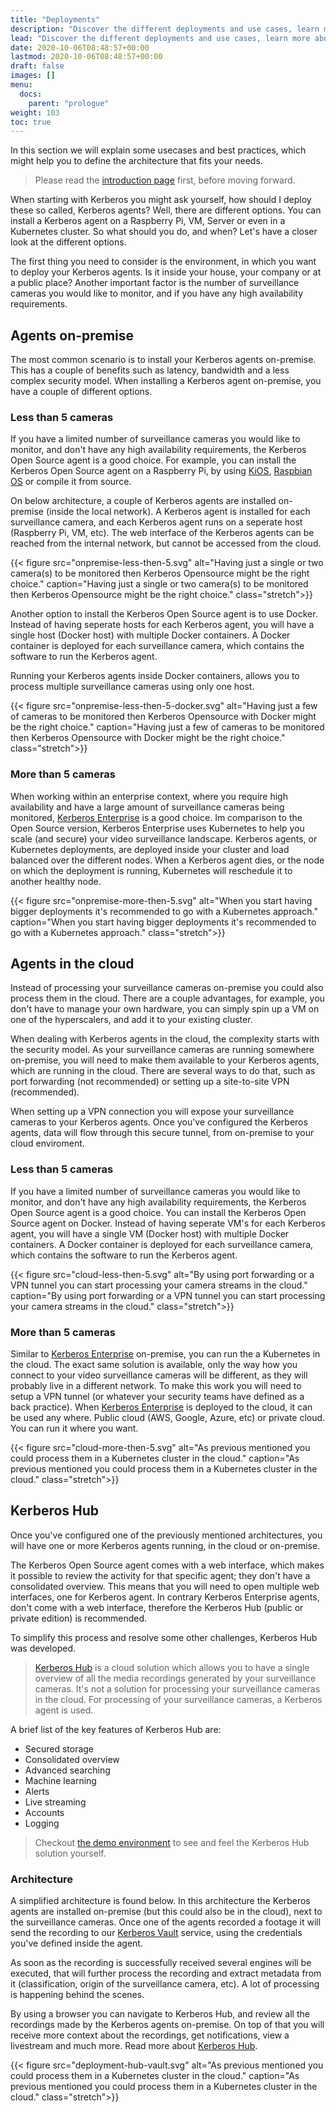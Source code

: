 ```yaml
---
title: "Deployments"
description: "Discover the different deployments and use cases, learn more about the architecture."
lead: "Discover the different deployments and use cases, learn more about the architecture."
date: 2020-10-06T08:48:57+00:00
lastmod: 2020-10-06T08:48:57+00:00
draft: false
images: []
menu:
  docs:
    parent: "prologue"
weight: 103
toc: true
---
```


In this section we will explain some usecases and best practices, which might help you to define the architecture that fits your needs.

> Please read the [introduction page](/prologue/introduction/) first, before moving forward.

When starting with Kerberos you might ask yourself, how should I deploy these so called, Kerberos agents? Well, there are different options. You can install a Kerberos agent on a Raspberry Pi, VM, Server or even in a Kubernetes cluster. So what should you do, and when? Let's have a closer look at the different options.

The first thing you need to consider is the environment, in which you want to deploy your Kerberos agents. Is it inside your house, your company or at a public place? Another important factor is the number of surveillance cameras you would like to monitor, and if you have any high availability requirements.

## Agents on-premise

The most common scenario is to install your Kerberos agents on-premise. This has a couple of benefits such as latency, bandwidth and a less complex security model. When installing a Kerberos agent on-premise, you have a couple of different options.

### Less than 5 cameras

If you have a limited number of surveillance cameras you would like to monitor, and don't have any high availability requirements, the Kerberos Open Source agent is a good choice. For example, you can install the Kerberos Open Source agent on a Raspberry Pi, by using [KiOS](/opensource/installation#kios), [Raspbian OS](/opensource/installation-advanced#raspbian) or compile it from source.

On below architecture, a couple of Kerberos agents are installed on-premise (inside the local network). A Kerberos agent is installed for each surveillance camera, and each Kerberos agent runs on a seperate host (Raspberry Pi, VM, etc). The web interface of the Kerberos agents can be reached from the internal network, but cannot be accessed from the cloud.

{{< figure src="onpremise-less-then-5.svg" alt="Having just a single or two camera(s) to be monitored then Kerberos Opensource might be the right choice." caption="Having just a single or two camera(s) to be monitored then Kerberos Opensource might be the right choice." class="stretch">}}

Another option to install the Kerberos Open Source agent is to use Docker. Instead of having seperate hosts for each Kerberos agent, you will have a single host (Docker host) with multiple Docker containers. A Docker container is deployed for each surveillance camera, which contains the software to run the Kerberos agent.

Running your Kerberos agents inside Docker containers, allows you to process multiple surveillance cameras using only one host.

{{< figure src="onpremise-less-then-5-docker.svg" alt="Having just a few of cameras to be monitored then Kerberos Opensource with Docker might be the right choice." caption="Having just a few of cameras to be monitored then Kerberos Opensource with Docker  might be the right choice." class="stretch">}}

### More than 5 cameras

When working within an enterprise context, where you require high availability and have a large amount of surveillance cameras being monitored, [Kerberos Enterprise](/enterprise/first-things-first) is a good choice. Im comparison to the Open Source version, Kerberos Enterprise uses Kubernetes to help you scale (and secure) your video surveillance landscape. Kerberos agents, or Kubernetes deployments, are deployed inside your cluster and load balanced over the different nodes. When a Kerberos agent dies, or the node on which the deployment is running, Kubernetes will reschedule it to another healthy node.

{{< figure src="onpremise-more-then-5.svg" alt="When you start having bigger deployments it's recommended to go with a Kubernetes approach." caption="When you start having bigger deployments it's recommended to go with a Kubernetes approach." class="stretch">}}

## Agents in the cloud

Instead of processing your surveillance cameras on-premise you could also process them in the cloud. There are a couple advantages, for example, you don't have to manage your own hardware, you can simply spin up a VM on one of the hyperscalers, and add it to your existing cluster.

When dealing with Kerberos agents in the cloud, the complexity starts with the security model. As your surveillance cameras are running somewhere on-premise, you will need to make them available to your Kerberos agents, which are running in the cloud. There are several ways to do that, such as port forwarding (not recommended) or setting up a site-to-site VPN (recommended).

When setting up a VPN connection you will expose your surveillance cameras to your Kerberos agents. Once you've configured the Kerberos agents, data will flow through this secure tunnel, from on-premise to your cloud enviroment.

### Less than 5 cameras

If you have a limited number of surveillance cameras you would like to monitor, and don't have any high availability requirements, the Kerberos Open Source agent is a good choice. You can install the Kerberos Open Source agent on Docker. Instead of having seperate VM's for each Kerberos agent, you will have a single VM (Docker host) with multiple Docker containers. A Docker container is deployed for each surveillance camera, which contains the software to run the Kerberos agent.

{{< figure src="cloud-less-then-5.svg" alt="By using port forwarding or a  VPN tunnel you can start processing your camera streams in the cloud." caption="By using port forwarding or a  VPN tunnel you can start processing your camera streams in the cloud." class="stretch">}}

### More than 5 cameras

Similar to [Kerberos Enterprise](/enterprise/first-things-first) on-premise, you can run the a Kubernetes in the cloud. The exact same solution is available, only the way how you connect to your video surveillance cameras will be different, as they will probably live in a different network. To make this work you will need to setup a VPN tunnel (or whatever your security teams have defined as a back practice). When [Kerberos Enterprise](/enterprise/introduction) is deployed to the cloud, it can be used any where. Public cloud (AWS, Google, Azure, etc) or private cloud. You can run it where you want.

{{< figure src="cloud-more-then-5.svg" alt="As previous mentioned you could process them in a Kubernetes cluster in the cloud." caption="As previous mentioned you could process them in a Kubernetes cluster in the cloud." class="stretch">}}

## Kerberos Hub

Once you've configured one of the previously mentioned architectures, you will have one or more Kerberos agents running, in the cloud or on-premise.

The Kerberos Open Source agent comes with a web interface, which makes it possible to review the activity for that specific agent; they don't have a consolidated overview. This means that you will need to open multiple web interfaces, one for Kerberos agent. In contrary Kerberos Enterprise agents, don't come with a web interface, therefore the Kerberos Hub (public or private edition) is recommended.

To simplify this process and resolve some other challenges, Kerberos Hub was developed.

> [Kerberos Hub](https://app.kerberos.io) is a cloud solution which allows you to have a single overview of all the media recordings generated by your surveillance cameras. It's not a solution for processing your surveillance cameras in the cloud. For processing of your surveillance cameras, a Kerberos agent is used.

A brief list of the key features of Kerberos Hub are:

- Secured storage
- Consolidated overview
- Advanced searching
- Machine learning
- Alerts
- Live streaming
- Accounts
- Logging

> Checkout [the demo environment](https://app-demo.kerberos.io) to see and feel the Kerberos Hub solution yourself.

### Architecture

A simplified architecture is found below. In this architecture the Kerberos agents are installed on-premise (but this could also be in the cloud), next to the surveillance cameras. Once one of the agents recorded a footage it will send the recording to our [Kerberos Vault](/vault/first-things-first) service, using the credentials you've defined inside the agent.

As soon as the recording is successfully received several engines will be executed, that will further process the recording and extract metadata from it (classification, origin of the surveillance camera, etc). A lot of processing is happening behind the scenes.

By using a browser you can navigate to Kerberos Hub, and review all the recordings made by the Kerberos agents on-premise. On top of that you will receive more context about the recordings, get notifications, view a livestream and much more. Read more about [Kerberos Hub](/hub/first-things-first).

{{< figure src="deployment-hub-vault.svg" alt="As previous mentioned you could process them in a Kubernetes cluster in the cloud." caption="As previous mentioned you could process them in a Kubernetes cluster in the cloud." class="stretch">}}
